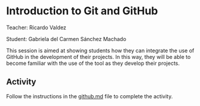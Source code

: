 # Introduction to Git and GitHub
Teacher: Ricardo Valdez

Student: Gabriela del Carmen Sánchez Machado

This session is aimed at showing students how they can integrate the use of GitHub in the development of their projects. In this way, they will be able to become familiar with the use of the tool as they develop their projects.

## Activity
Follow the instructions in the [github.md](activity/github.md) file to complete the activity.